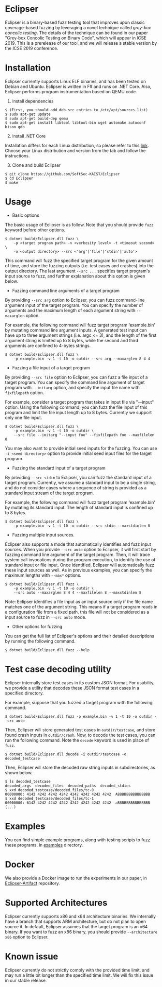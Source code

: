 Eclipser
========

Eclipser is a binary-based fuzz testing tool that improves upon classic
coverage-based fuzzing by leveraging a novel technique called *grey-box concolic
testing*. The details of the technique can be found in our paper "Grey-box
Concolic Testing on Binary Code", which will appear in ICSE 2019. This is a
prerelease of our tool, and we will release a stable version by the ICSE 2019
conference.

# Installation

Eclipser currently supports Linux ELF binaries, and has been tested on Debian
and Ubuntu. Eclipser is written in F# and runs on .NET Core. Also, Eclipser
performs program instrumentation based on QEMU code.

1. Install dependencies

```
$ (First, you should add deb-src entries to /etc/apt/sources.list)
$ sudo apt-get update
$ sudo apt-get build-dep qemu
$ sudo apt-get install libtool libtool-bin wget automake autoconf bison gdb
```

2. Install .NET Core

Installation differs for each Linux distribution, so please refer to this
[link](https://www.microsoft.com/net/download/linux-package-manager/ubuntu18-04/sdk-current).
Choose your Linux distribution and version from the tab and follow the
instructions.

3. Clone and build Eclipser

```
$ git clone https://github.com/SoftSec-KAIST/Eclipser
$ cd Eclipser
$ make
```

# Usage

- Basic options

The basic usage of Eclipser is as follow. Note that you should provide `fuzz`
keyword before other options.

```
$ dotnet build/Eclipser.dll fuzz \
    -p <target program path> -v <verbosity level> -t <timeout second> \
    -o <output directory> --src <'arg'|'file'|'stdin'|'auto'>
```

This command will fuzz the specified target program for the given amount of
time, and store the fuzzing outputs (i.e. test cases and crashes) into the
output directory. The last argument `--src ...` specifies target program's input
source to fuzz, and further explanation about this option is given below.

- Fuzzing command line arguments of a target program

By providing `--src arg` option to Eclipser, you can fuzz command-line argument
input of the target program. You can specify the number of arguments and the
maximum length of each argument string with `--maxarglen` option.

For example, the following command will fuzz target program 'example.bin' by
mutating command line argument inputs. A generated test input can have up to
three argument strings (i.e. argc <= 3), and the length of the first argument
string is limited up to 8 bytes, while the second and third arguments are
confined to 4-bytes strings.

```
$ dotnet build/Eclipser.dll fuzz \
    -p example.bin -v 1 -t 10 -o outdir --src arg --maxarglen 8 4 4
```

- Fuzzing a file input of a target program

By providing `--src file` option to Eclipser, you can fuzz a file input of a
target program. You can specify the command line argument of target program with
`--initarg` option, and specify the input file name with `--fixfilepath` option.

For example, consider a target program that takes in input file via "--input"
option. Using the following command, you can fuzz the file input of this program
and limit the file input length up to 8 bytes. Currently we support only one
file input.

```
$ dotnet build/Eclipser.dll fuzz \
    -p example.bin -v 1 -t 10 -o outdir \
    --src file --initarg "--input foo" --fixfilepath foo --maxfilelen 8
```

You may also want to provide initial seed inputs for the fuzzing. You can use
`-i <seed directory>` option to provide initial seed input files for the target
program.

- Fuzzing the standard input of a target program

By providing `--src stdin` to Eclipser, you can fuzz the standard input of a
target program. Currently, we assume a standard input to be a single string, and
do not consider cases where a sequence of string is provided as a standard input
stream of the target program.

For example, the following command will fuzz target program 'example.bin' by
mutating its standard input. The length of standard input is confined up to 8
bytes.

```
$ dotnet build/Eclipser.dll fuzz \
    -p example.bin -v 1 -t 10 -o outdir --src stdin --maxstdinlen 8
```

- Fuzzing multiple input sources.

Eclipser also supports a mode that automatically identifies and fuzz input
sources. When you provide `--src auto` option to Eclipser, it will first start
by fuzzing command line argument of the target program. Then, it will trace
system call invocations during the program execution, to identify the use of
standard input or file input. Once identified, Eclipser will automatically fuzz
these input sources as well. As in previous examples, you can specify the
maximum lengths with `--max*` options.

```
$ dotnet build/Eclipser.dll fuzz \
    -p example.bin -v 1 -t 10 -o outdir \
    --src auto --maxarglen 8 4 4 --maxfilelen 8 --maxstdinlen 8
```

Note: Eclipser identifies a file input as an input source only if the file name
matches one of the argument string. This means if a target program reads in a
configuration file from a fixed path, this file will not be considered as a
input source to fuzz in `--src auto` mode.

- Other options for fuzzing

You can get the full list of Eclipser's options and their detailed descriptions
by running the following command.

```
$ dotnet build/Eclipser.dll fuzz --help
```

# Test case decoding utility

Eclipser internally store test cases in its custom JSON format. For usability,
we provide a utility that decodes these JSON format test cases in a specified
directory.

For example, suppose that you fuzzed a target program with the following
command.

```
$ dotnet build/Eclipser.dll fuzz -p example.bin -v 1 -t 10 -o outdir --src auto
```

Then, Eclipser will store generated test cases in `outdir/testcase`, and store
found crash inputs in `outdir/crash`. Now, to decode the test cases, you can run
the following command. Note the `decode` keyword is used in place of `fuzz`.

```
$ dotnet build/Eclipser.dll decode -i outdir/testcase -o decoded_testcase
```

Then, Eclipser will store the decoded raw string inputs in subdirectories, as
shown below.

```
$ ls decoded_testcase
decoded_args  decoded_files  decoded_paths  decoded_stdins
$ xxd decoded_testcase/decoded_files/tc-0
00000000: 4142 4242 4242 4242 4242 4242 4242 4242  ABBBBBBBBBBBBBBB
$ xxd decoded_testcase/decoded_files/tc-1
00000000: 6142 4242 4242 4242 4242 4242 4242 4242  aBBBBBBBBBBBBBBB
(...)
```

# Examples

You can find simple example programs, along with testing scripts to fuzz these
programs, in [examples](./examples) directory.

# Docker

We also provide a Docker image to run the experiments in our paper, in
[Eclipser-Artifact](https://github.com/SoftSec-KAIST/Eclipser-Artifact)
repository.

# Supported Architectures

Eclipser currently supports x86 and x64 architecture binaries. We internally
have a branch that supports ARM architecture, but do not plan to open source it.
In default, Eclipser assumes that the target program is an x64 binary. If you
want to fuzz an x86 binary, you should provide `--architecture x86` option to
Eclipser.

# Known issue

Eclipser currently do not strictly comply with the provided time limit, and may
run a little bit longer than the specified time limit. We will fix this issue in
our stable release.
